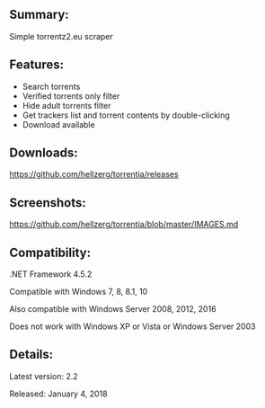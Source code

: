 ## Summary: ##

Simple torrentz2.eu scraper

## Features: ##

* Search torrents
* Verified torrents only filter
* Hide adult torrents filter
* Get trackers list and torrent contents by double-clicking
* Download available

## Downloads: ##
https://github.com/hellzerg/torrentia/releases

## Screenshots: ##
https://github.com/hellzerg/torrentia/blob/master/IMAGES.md

## Compatibility: ##

.NET Framework 4.5.2

Compatible with Windows 7, 8, 8.1, 10

Also compatible with Windows Server 2008, 2012, 2016

Does not work with Windows XP or Vista or Windows Server 2003

## Details: ##

Latest version: 2.2

Released: January 4, 2018